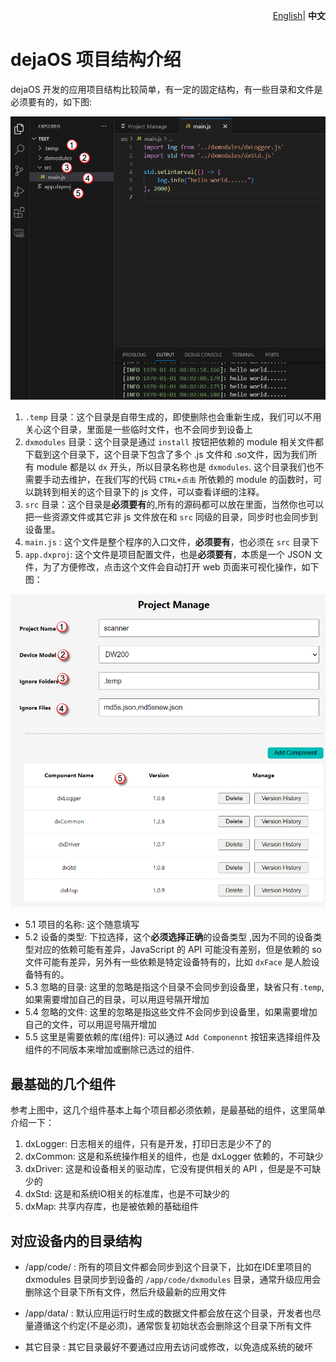 <p align="right">
    <a href="./project.md">English</a>| <b>中文</b>
</p>

# dejaOS 项目结构介绍
dejaOS 开发的应用项目结构比较简单，有一定的固定结构，有一些目录和文件是必须要有的，如下图:

![alt text](image/project-1.png)
1. `.temp` 目录：这个目录是自带生成的，即使删除也会重新生成，我们可以不用关心这个目录，里面是一些临时文件，也不会同步到设备上
2. `dxmodules` 目录：这个目录是通过 `install` 按钮把依赖的 module 相关文件都下载到这个目录下，这个目录下包含了多个 .js 文件和 .so文件，因为我们所有 module 都是以 `dx` 开头，所以目录名称也是 `dxmodules`. 这个目录我们也不需要手动去维护，在我们写的代码 `CTRL+点击` 所依赖的 module 的函数时，可以跳转到相关的这个目录下的 js 文件，可以查看详细的注释。
3. `src` 目录：这个目录是**必须要有**的,所有的源码都可以放在里面，当然你也可以把一些资源文件或其它非 js 文件放在和 `src` 同级的目录，同步时也会同步到设备里。
4. `main.js` : 这个文件是整个程序的入口文件，**必须要有**，也必须在 `src` 目录下
5. `app.dxproj`: 这个文件是项目配置文件，也是**必须要有**，本质是一个 JSON 文件，为了方便修改，点击这个文件会自动打开 web 页面来可视化操作，如下图：

![alt text](image/project-2.png)

- 5.1 项目的名称: 这个随意填写
- 5.2 设备的类型: 下拉选择，这个**必须选择正确**的设备类型 ,因为不同的设备类型对应的依赖可能有差异，JavaScript 的 API 可能没有差别，但是依赖的 so 文件可能有差异，另外有一些依赖是特定设备特有的，比如 `dxFace` 是人脸设备特有的。
- 5.3 忽略的目录: 这里的忽略是指这个目录不会同步到设备里，缺省只有`.temp`,如果需要增加自己的目录，可以用逗号隔开增加
- 5.4 忽略的文件: 这里的忽略是指这些文件不会同步到设备里，如果需要增加自己的文件，可以用逗号隔开增加
- 5.5 这里是需要依赖的库(组件): 可以通过 `Add Componennt` 按钮来选择组件及组件的不同版本来增加或删除已选过的组件.

## 最基础的几个组件
参考上图中，这几个组件基本上每个项目都必须依赖，是最基础的组件，这里简单介绍一下：
1. dxLogger: 日志相关的组件，只有是开发，打印日志是少不了的
2. dxCommon: 这是和系统操作相关的组件，也是 dxLogger 依赖的，不可缺少
3. dxDriver: 这是和设备相关的驱动库，它没有提供相关的 API ，但是是不可缺少的
4. dxStd: 这是和系统IO相关的标准库，也是不可缺少的
5. dxMap: 共享内存库，也是被依赖的基础组件

## 对应设备内的目录结构

- /app/code/ : 所有的项目文件都会同步到这个目录下，比如在IDE里项目的 dxmodules 目录同步到设备的 `/app/code/dxmodules` 目录，通常升级应用会删除这个目录下所有文件，然后升级最新的应用文件

- /app/data/ : 默认应用运行时生成的数据文件都会放在这个目录，开发者也尽量遵循这个约定(不是必须)，通常恢复初始状态会删除这个目录下所有文件

- 其它目录 : 其它目录最好不要通过应用去访问或修改，以免造成系统的破坏